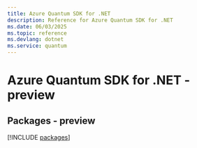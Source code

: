 ```yaml
---
title: Azure Quantum SDK for .NET
description: Reference for Azure Quantum SDK for .NET
ms.date: 06/03/2025
ms.topic: reference
ms.devlang: dotnet
ms.service: quantum
---
```

# Azure Quantum SDK for .NET - preview
## Packages - preview
[!INCLUDE [packages](quantum-index.md)]